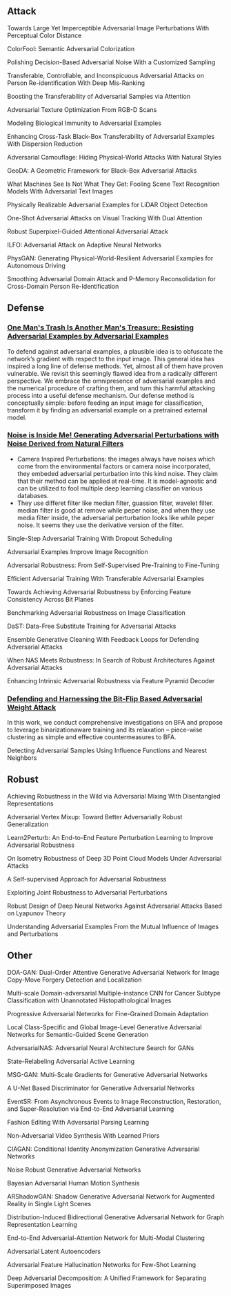 

## Attack

Towards Large Yet Imperceptible Adversarial Image Perturbations With Perceptual Color Distance

ColorFool: Semantic Adversarial Colorization

Polishing Decision-Based Adversarial Noise With a Customized Sampling

Transferable, Controllable, and Inconspicuous Adversarial Attacks on Person Re-identification With Deep Mis-Ranking

Boosting the Transferability of Adversarial Samples via Attention

Adversarial Texture Optimization From RGB-D Scans

Modeling Biological Immunity to Adversarial Examples

Enhancing Cross-Task Black-Box Transferability of Adversarial Examples With Dispersion Reduction

Adversarial Camouflage: Hiding Physical-World Attacks With Natural Styles

GeoDA: A Geometric Framework for Black-Box Adversarial Attacks

What Machines See Is Not What They Get: Fooling Scene Text Recognition Models With Adversarial Text Images

Physically Realizable Adversarial Examples for LiDAR Object Detection

One-Shot Adversarial Attacks on Visual Tracking With Dual Attention

Robust Superpixel-Guided Attentional Adversarial Attack

ILFO: Adversarial Attack on Adaptive Neural Networks

PhysGAN: Generating Physical-World-Resilient Adversarial Examples for Autonomous Driving

Smoothing Adversarial Domain Attack and P-Memory Reconsolidation for Cross-Domain Person Re-Identification

## Defense
### [One Man's Trash Is Another Man's Treasure: Resisting Adversarial Examples by Adversarial Examples](https://openaccess.thecvf.com/content_CVPR_2020/papers/Xiao_One_Mans_Trash_Is_Another_Mans_Treasure_Resisting_Adversarial_Examples_CVPR_2020_paper.pdf)
To defend
against adversarial examples, a plausible idea is to obfuscate the network’s gradient with respect to the input image.
This general idea has inspired a long line of defense methods.
Yet, almost all of them have proven vulnerable.
We revisit this seemingly flawed idea from a radically
different perspective. We embrace the omnipresence of adversarial examples and the numerical procedure of crafting
them, and turn this harmful attacking process into a useful
defense mechanism. Our defense method is conceptually
simple: before feeding an input image for classification,
transform it by finding an adversarial example on a pretrained external model.

### [Noise is Inside Me! Generating Adversarial Perturbations with Noise Derived from Natural Filters](https://openaccess.thecvf.com/content_CVPRW_2020/papers/w47/Agarwal_Noise_Is_Inside_Me_Generating_Adversarial_Perturbations_With_Noise_Derived_CVPRW_2020_paper.pdf)
- Camera Inspired Perturbations: the images always have noises which come from the environmental factors or camera noise incorporated, they embeded adversarial perturbation into this kind noise. They claim that their method can be applied at real-time. It is model-agnostic and can be utilized to fool multiple deep learning classifier on various databases.
- They use differet filter like median filter, guassion filter, wavelet filter. median filter is good at remove while peper noise, and when they use media filter inside, the adversarial perturbation looks like while peper noise. It seems they use the derivative version of the filter.

Single-Step Adversarial Training With Dropout Scheduling

Adversarial Examples Improve Image Recognition

Adversarial Robustness: From Self-Supervised Pre-Training to Fine-Tuning

Efficient Adversarial Training With Transferable Adversarial Examples

Towards Achieving Adversarial Robustness by Enforcing Feature Consistency Across Bit Planes

Benchmarking Adversarial Robustness on Image Classification

DaST: Data-Free Substitute Training for Adversarial Attacks

Ensemble Generative Cleaning With Feedback Loops for Defending Adversarial Attacks

When NAS Meets Robustness: In Search of Robust Architectures Against Adversarial Attacks

Enhancing Intrinsic Adversarial Robustness via Feature Pyramid Decoder

### [Defending and Harnessing the Bit-Flip Based Adversarial Weight Attack](https://openaccess.thecvf.com/content_CVPR_2020/papers/He_Defending_and_Harnessing_the_Bit-Flip_Based_Adversarial_Weight_Attack_CVPR_2020_paper.pdf)
In this work, we conduct comprehensive
investigations on BFA and propose to leverage binarizationaware training and its relaxation – piece-wise clustering as
simple and effective countermeasures to BFA.

Detecting Adversarial Samples Using Influence Functions and Nearest Neighbors

## Robust
Achieving Robustness in the Wild via Adversarial Mixing With Disentangled Representations

Adversarial Vertex Mixup: Toward Better Adversarially Robust Generalization

Learn2Perturb: An End-to-End Feature Perturbation Learning to Improve Adversarial Robustness

On Isometry Robustness of Deep 3D Point Cloud Models Under Adversarial Attacks

A Self-supervised Approach for Adversarial Robustness

Exploiting Joint Robustness to Adversarial Perturbations

Robust Design of Deep Neural Networks Against Adversarial Attacks Based on Lyapunov Theory

Understanding Adversarial Examples From the Mutual Influence of Images and Perturbations

## Other
DOA-GAN: Dual-Order Attentive Generative Adversarial Network for Image Copy-Move Forgery Detection and Localization

Multi-scale Domain-adversarial Multiple-instance CNN for Cancer Subtype Classification with Unannotated Histopathological Images

Progressive Adversarial Networks for Fine-Grained Domain Adaptation

Local Class-Specific and Global Image-Level Generative Adversarial Networks for Semantic-Guided Scene Generation

AdversarialNAS: Adversarial Neural Architecture Search for GANs

State-Relabeling Adversarial Active Learning

MSG-GAN: Multi-Scale Gradients for Generative Adversarial Networks

A U-Net Based Discriminator for Generative Adversarial Networks

EventSR: From Asynchronous Events to Image Reconstruction, Restoration, and Super-Resolution via End-to-End Adversarial Learning

Fashion Editing With Adversarial Parsing Learning

Non-Adversarial Video Synthesis With Learned Priors

CIAGAN: Conditional Identity Anonymization Generative Adversarial Networks

Noise Robust Generative Adversarial Networks

Bayesian Adversarial Human Motion Synthesis

ARShadowGAN: Shadow Generative Adversarial Network for Augmented Reality in Single Light Scenes

Distribution-Induced Bidirectional Generative Adversarial Network for Graph Representation Learning

End-to-End Adversarial-Attention Network for Multi-Modal Clustering

Adversarial Latent Autoencoders

Adversarial Feature Hallucination Networks for Few-Shot Learning

Deep Adversarial Decomposition: A Unified Framework for Separating Superimposed Images
